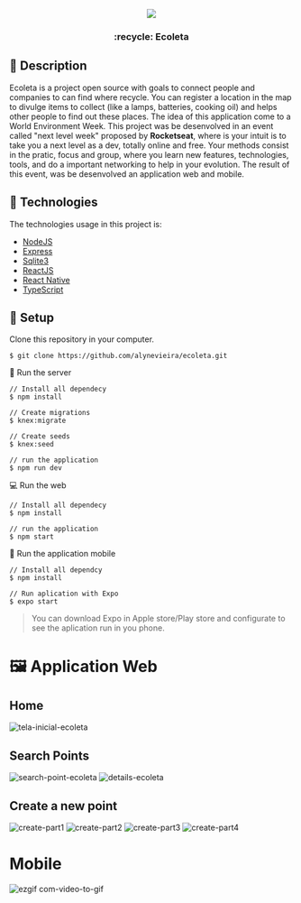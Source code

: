 <p align="center">
<img src="https://user-images.githubusercontent.com/17361699/84955192-314aee80-b0cd-11ea-9096-24cbe98b50cf.png">
</p>
<h3 align="center">:recycle: Ecoleta</h3>

## :scroll: Description

Ecoleta is a project open source with goals to connect people and companies to can find where recycle. You can register a location in the map to divulge items to collect (like a lamps, batteries, cooking oil) and helps other people to find out these places. 
The idea of this application come to a World Environment Week.
This project was be desenvolved in an event called "next level week" proposed by **Rocketseat**, where is your intuit is to take you a next level as a dev, totally online and free. 
Your methods consist in the pratic, focus and group, where you learn new features, technologies, tools, and do a important networking to help in your evolution.
The result of this event, was be desenvolved an application web and mobile.

## :rocket: Technologies

The technologies usage in this project is:
- [NodeJS](https://nodejs.org/en/)
- [Express](https://expressjs.com/)
- [Sqlite3](https://www.sqlite.org/)
- [ReactJS](https://reactjs.org/)
- [React Native](https://reactnative.dev/)
- [TypeScript](https://www.typescriptlang.org/)

##  :wrench: Setup
Clone this repository in your computer.
```
$ git clone https://github.com/alynevieira/ecoleta.git
```

:hammer: Run the server
```
// Install all dependecy
$ npm install

// Create migrations
$ knex:migrate

// Create seeds
$ knex:seed

// run the application
$ npm run dev
```

:computer: Run the web
```
// Install all dependecy
$ npm install

// run the application
$ npm start
```

:iphone: Run the application mobile

```
// Install all dependcy
$ npm install

// Run aplication with Expo
$ expo start
```
> You can download Expo in Apple store/Play store and configurate to see the aplication run in you phone. 


# :framed_picture: Application Web
## Home

![tela-inicial-ecoleta](https://user-images.githubusercontent.com/17361699/85088438-83b40a00-b1b6-11ea-8f8a-2efdc8bf202c.PNG)

## Search Points
![search-point-ecoleta](https://user-images.githubusercontent.com/17361699/85088534-bbbb4d00-b1b6-11ea-9297-a9645db1a5af.PNG)
![details-ecoleta](https://user-images.githubusercontent.com/17361699/85088484-9e867e80-b1b6-11ea-9664-9ec410fd2c61.PNG)


## Create a new point

![create-part1](https://user-images.githubusercontent.com/17361699/85092760-cda1ed80-b1c0-11ea-9fbc-0c050bbedc0c.PNG)
![create-part2](https://user-images.githubusercontent.com/17361699/85092763-ced31a80-b1c0-11ea-900e-d26d3b2c1efb.PNG)
![create-part3](https://user-images.githubusercontent.com/17361699/85092764-cf6bb100-b1c0-11ea-944a-dc0c66b8bcf6.PNG)
![create-part4](https://user-images.githubusercontent.com/17361699/85092766-d09cde00-b1c0-11ea-94c4-57f4a53310bd.PNG)
# Mobile
<p align="center">

![ezgif com-video-to-gif](https://user-images.githubusercontent.com/17361699/85187013-cc30fd80-b272-11ea-9f41-c19588afe7fc.gif)
</p>
